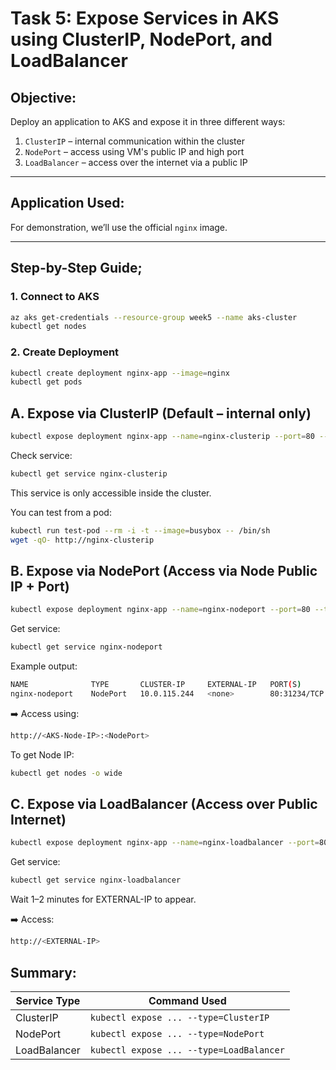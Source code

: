 #  Task 5: Expose Services in AKS using ClusterIP, NodePort, and LoadBalancer

##  Objective:
Deploy an application to AKS and expose it in three different ways:
1. `ClusterIP` – internal communication within the cluster
2. `NodePort` – access using VM's public IP and high port
3. `LoadBalancer` – access over the internet via a public IP

---

##  Application Used:
For demonstration, we’ll use the official `nginx` image.

---

##  Step-by-Step Guide;

### 1️. Connect to AKS

```bash
az aks get-credentials --resource-group week5 --name aks-cluster
kubectl get nodes
```

### 2️. Create Deployment
```bash
kubectl create deployment nginx-app --image=nginx
kubectl get pods
```
## A. Expose via ClusterIP (Default – internal only)
```bash
kubectl expose deployment nginx-app --name=nginx-clusterip --port=80 --target-port=80 --type=ClusterIP
```

Check service:
```bash
kubectl get service nginx-clusterip
```
 This service is only accessible inside the cluster.

You can test from a pod:
```bash
kubectl run test-pod --rm -i -t --image=busybox -- /bin/sh
wget -qO- http://nginx-clusterip
```

## B. Expose via NodePort (Access via Node Public IP + Port)
```bash
kubectl expose deployment nginx-app --name=nginx-nodeport --port=80 --target-port=80 --type=NodePort
```

Get service:
```bash
kubectl get service nginx-nodeport
```

Example output:

```bash
NAME              TYPE       CLUSTER-IP     EXTERNAL-IP   PORT(S)        AGE
nginx-nodeport    NodePort   10.0.115.244   <none>        80:31234/TCP   1m
```
➡️ Access using:
```bash
http://<AKS-Node-IP>:<NodePort>
```

To get Node IP:
```bash
kubectl get nodes -o wide
```

## C. Expose via LoadBalancer (Access over Public Internet)
```bash
kubectl expose deployment nginx-app --name=nginx-loadbalancer --port=80 --target-port=80 --type=LoadBalancer
```

Get service:
```bash
kubectl get service nginx-loadbalancer
```

Wait 1–2 minutes for EXTERNAL-IP to appear.

➡️ Access:
```bash
http://<EXTERNAL-IP>
```

## Summary:
| Service Type | Command Used                          |
|--------------|----------------------------------------|
| ClusterIP    | `kubectl expose ... --type=ClusterIP`  |
| NodePort     | `kubectl expose ... --type=NodePort`   |
| LoadBalancer | `kubectl expose ... --type=LoadBalancer`|

